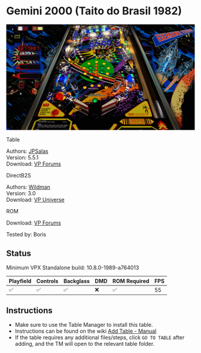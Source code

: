 # Gemini 2000 (Taito do Brasil 1982)

![Table Preview](../../images/vpx-gemini2000.jpg)

Table

Authors: [JPSalas](https://www.vpforums.org/index.php?showuser=277)  
Version: 5.5.1  
Download: [VP Forums](https://www.vpforums.org/index.php?app=downloads&showfile=13636)

DirectB2S

Authors: [Wildman](https://vpuniverse.com/profile/5-wildman/)  
Version: 3.0  
Download: [VP Universe](https://vpuniverse.com/files/file/4984-gemini-2000-taito-1982/)

ROM

Download: [VP Forums](https://www.vpforums.org/index.php?app=downloads&showfile=565)

Tested by: Boris

## Status 

Minimum VPX Standalone build: 10.8.0-1989-a764013

| Playfield | Controls | Backglass | DMD | ROM Required | FPS | 
|-----------|----------|-----------|-----|--------------|-----|
| :white_check_mark: | :white_check_mark: | :white_check_mark: | :x: | :white_check_mark: | 55 |

## Instructions

- Make sure to use the Table Manager to install this table.
- Instructions can be found on the wiki [Add Table - Manual](https://github.com/LegendsUnchained/vpx-standalone-alp4k/wiki/%5B04%5D-%F0%9F%A7%A1-TM-%E2%80%90-Other-Features#add-table---manual)
- If the table requires any additional files/steps, click `GO TO TABLE` after adding, and the TM will open to the relevant table folder.

